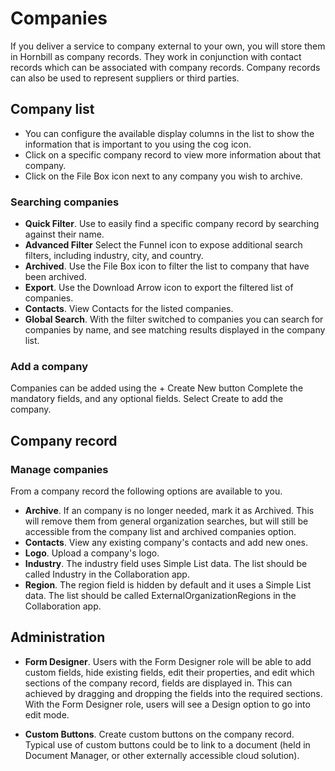 # Companies

If you deliver a service to company external to your own, you will store them in Hornbill as company records. They work in conjunction with contact records which can be associated with company records. Company records can also be used to represent suppliers or third parties. 

## Company list
* You can configure the available display columns in the list to show the information that is important to you using the cog icon.
* Click on a specific company record to view more information about that company.
* Click on the File Box icon next to any company you wish to archive.

### Searching companies
* **Quick Filter**. Use to easily find a specific company record by searching against their name.
* **Advanced Filter** Select the Funnel icon to expose additional search filters, including industry, city, and country.
* **Archived**. Use the File Box icon to filter the list to company that have been archived.
* **Export**. Use the Download Arrow icon to export the filtered list of companies.
* **Contacts**. View Contacts for the listed companies.
* **Global Search**. With the filter switched to companies you can search for companies by name, and see matching results displayed in the company list.

### Add a company

Companies can be added using the + Create New button
Complete the mandatory fields, and any optional fields. Select Create to add the company.

## Company record
### Manage companies
From a company record the following options are available to you.

* **Archive**. If an company is no longer needed, mark it as Archived. This will remove them from general organization searches, but will still be accessible from the company list and archived companies option.
* **Contacts**. View any existing company's contacts and add new ones.
* **Logo**. Upload a company's logo.
* **Industry**. The industry field uses Simple List data. The list should be called Industry in the Collaboration app.
* **Region**. The region field is hidden by default and it uses a Simple List data. The list should be called ExternalOrganizationRegions in the Collaboration app.

## Administration

* **Form Designer**.  Users with the Form Designer role will be able to add custom fields, hide existing fields, edit their properties, and edit which sections of the company record, fields are displayed in. This can achieved by dragging and dropping the fields into the required sections. With the Form Designer role, users will see a Design option to go into edit mode.

* **Custom Buttons**. Create custom buttons on the company record. Typical use of custom buttons could be to link to a document (held in Document Manager, or other externally accessible cloud solution).

<!--
Plug-ins
Customer Manager
If Customer Manager is also installed on your instance the following additional functionality will be available against each organization

Activity Stream - Collaborate, Post and Comment on topics relating to the organization
Activities - Create and manage activities related to the organization, such as reviews
Members - Link internal staff to the organization and define their roles (Account Manager etc)
Documents - Search for an link documents held in Document Manager directly to the organization
Attachments - Upload and hold attachments against the organization (contracts etc)
Service Contracts (BETA) - Define service contracts, including supported items for the organization
Service Manager
If Service Manager is also installed on your instance you will see a list of requests which have been logged against each organization when viewing the organizations details

Manage which of the organizations contacts who have portal access, can also cancel service requests, and view requests raised from other contacts at the organization via the customer portal
-->